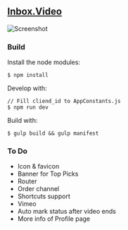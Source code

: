[Inbox.Video](http://inbox.video/)
----

![Screenshot](http://inbox.video/images/screen.png)

### Build

Install the node modules:

    $ npm install

Develop with:

	// Fill cliend_id to AppConstants.js
    $ npm run dev

Build with:

    $ gulp build && gulp manifest



### To Do

- Icon & favicon
- Banner for Top Picks
- Router
- Order channel
- Shortcuts support
- Vimeo
- Auto mark status after video ends
- More info of Profile page
